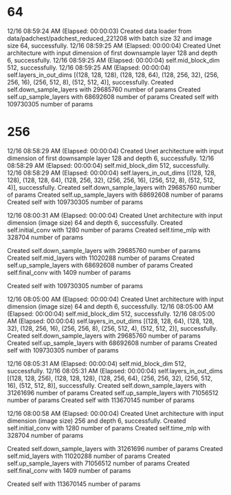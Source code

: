 # 64

12/16 08:59:24 AM (Elapsed: 00:00:03) Created data loader from data/padchest/padchest_reduced_221208 with batch size 32 and image size 64, successfully.
12/16 08:59:25 AM (Elapsed: 00:00:04) Created Unet architecture with input dimension of first downsample layer 128 and depth 6, successfully.
12/16 08:59:25 AM (Elapsed: 00:00:04) self.mid_block_dim 512, successfully.
12/16 08:59:25 AM (Elapsed: 00:00:04) self.layers_in_out_dims [(128, 128, 128), (128, 128, 64), (128, 256, 32), (256, 256, 16), (256, 512, 8), (512, 512, 4)], successfully.
Created self.down_sample_layers with 29685760 number of params
Created self.up_sample_layers with 68692608 number of params
Created self with 109730305 number of params





# 256
12/16 08:58:29 AM (Elapsed: 00:00:04) Created Unet architecture with input dimension of first downsample layer 128 and depth 6, successfully.
12/16 08:58:29 AM (Elapsed: 00:00:04) self.mid_block_dim 512, successfully.
12/16 08:58:29 AM (Elapsed: 00:00:04) self.layers_in_out_dims [(128, 128, 128), (128, 128, 64), (128, 256, 32), (256, 256, 16), (256, 512, 8), (512, 512, 4)], successfully.
Created self.down_sample_layers with 29685760 number of params
Created self.up_sample_layers with 68692608 number of params
Created self with 109730305 number of params










12/16 08:00:31 AM (Elapsed: 00:00:04) Created Unet architecture with input dimension (image size) 64 and depth 6, successfully.
Created self.initial_conv with 1280 number of params
Created self.time_mlp with 328704 number of params

Created self.down_sample_layers with 29685760 number of params
Created self.mid_layers with 11020288 number of params
Created self.up_sample_layers with 68692608 number of params
Created self.final_conv with 1409 number of params

Created self with 109730305 number of params

12/16 08:05:00 AM (Elapsed: 00:00:04) Created Unet architecture with input dimension (image size) 64 and depth 6, successfully.
12/16 08:05:00 AM (Elapsed: 00:00:04) self.mid_block_dim 512, successfully.
12/16 08:05:00 AM (Elapsed: 00:00:04) self.layers_in_out_dims [(128, 128, 64), (128, 128, 32), (128, 256, 16), (256, 256, 8), (256, 512, 4), (512, 512, 2)], successfully.
Created self.down_sample_layers with 29685760 number of params
Created self.up_sample_layers with 68692608 number of params
Created self with 109730305 number of params

12/16 08:05:31 AM (Elapsed: 00:00:04) self.mid_block_dim 512, successfully.
12/16 08:05:31 AM (Elapsed: 00:00:04) self.layers_in_out_dims [(128, 128, 256), (128, 128, 128), (128, 256, 64), (256, 256, 32), (256, 512, 16), (512, 512, 8)], successfully.
Created self.down_sample_layers with 31261696 number of params
Created self.up_sample_layers with 71056512 number of params
Created self with 113670145 number of params


12/16 08:00:58 AM (Elapsed: 00:00:04) Created Unet architecture with input dimension (image size) 256 and depth 6, successfully.
Created self.initial_conv with 1280 number of params
Created self.time_mlp with 328704 number of params

Created self.down_sample_layers with 31261696 number of params
Created self.mid_layers with 11020288 number of params
Created self.up_sample_layers with 71056512 number of params
Created self.final_conv with 1409 number of params

Created self with 113670145 number of params